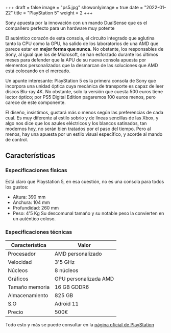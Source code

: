 +++
draft = false
image = "ps5.jpg"
showonlyimage = true
date = "2022-01-22"
title = "PlayStation 5"
weight = 2
+++

Sony apuesta por la innovación con un mando DualSense que es el compañero perfecto para un hardware muy potente
<!--more-->

El auténtico corazón de esta consola, el circuito integrado que aglutina tanto la CPU como la GPU, ha salido de los laboratorios de una AMD que parece estar en **mejor forma que nunca.** No obstante, los responsables de Sony, al igual que los de Microsoft, se han esforzado durante los últimos meses para defender que la APU de su nueva consola apuesta por elementos personalizados que la desmarcan de las soluciones que AMD está colocando en el mercado.

Un apunte interesante: PlayStation 5 es la primera consola de Sony que incorpora una unidad óptica cuya mecánica de transporte es capaz de leer discos Blu-ray 4K. No obstante, solo la versión que cuesta 500 euros tiene lector óptico; por PS5 Digital Edition pagaremos 100 euros menos, pero carece de este componente.

El diseño, insistimos, gustará más o menos según las preferencias de cada cual. Es muy diferente al estilo sobrio y de líneas sencillas de las Xbox, y algo nos dice que los azules eléctricos y los blancos satinados, tan modernos hoy, no serán bien tratados por el paso del tiempo. Pero al menos, hay una apuesta por un estilo visual específico, y acorde al mando de control.

## Características


### Especificaciones físicas
Está claro que Playstation 5, en esa cuestión, no es una consola para todos los gustos:
* Altura:  390 mm
* Anchura: 104 mm
* Profundidad: 260 mm
* Peso: 4'5 Kg
Su descomunal tamaño y su notable peso la convierten en un auténtico coloso.

### Especificaciones técnicas
|Característica|Valor|
|--------|--------|
|    Procesador    |    AMD personalizado    |
|    Velocidad    |    3'5 GHz    |
|    Núcleos    |    8 núcleos    |
|    Gráficos    |    GPU personalizada AMD    |
|    Tamaño memoria    |    16 GB GDDR6   |
|    Almacenamiento    |    825 GB   |
|    S.O    |    Adroid 11    |
|    Precio    |    500€    |




Todo esto y más se puede consultar en la [página oficial de PlayStation](https://www.playstation.com/es-es/ps5/)

